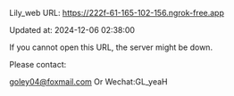 Lily_web URL: https://222f-61-165-102-156.ngrok-free.app

Updated at: 2024-12-06 02:38:00

If you cannot open this URL, the server might be down.

Please contact: 

goley04@foxmail.com Or Wechat:GL_yeaH